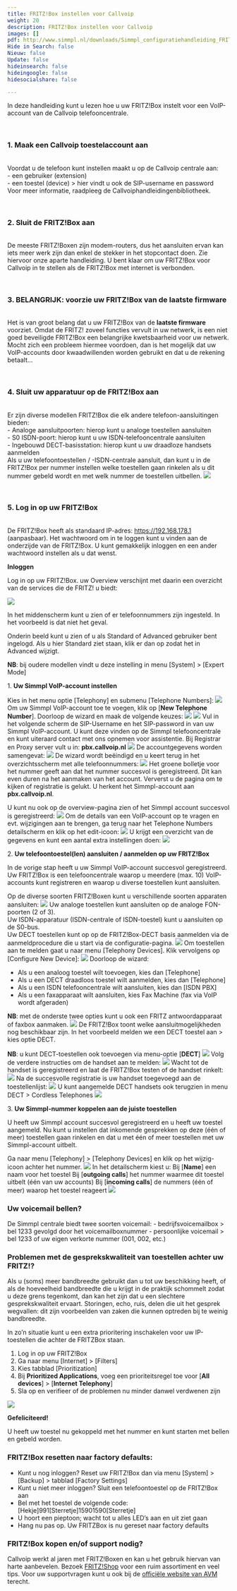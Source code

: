```yaml
---
title: FRITZ!Box instellen voor Callvoip
weight: 20
description: FRITZ!Box instellen voor Callvoip
images: []
pdf: http://www.simmpl.nl/downloads/Simmpl_configuratiehandleiding_FRITZBox.pdf
Hide in Search: false
Nieuw: false
Update: false
hideinsearch: false
hideingoogle: false
hidesocialshare: false

---
```

In deze handleiding kunt u lezen hoe u uw FRITZ!Box instelt voor een VoIP-account van de Callvoip telefooncentrale.

<br><h3>1. **Maak een Callvoip toestelaccount aan**</h3>  
Voordat u de telefoon kunt instellen maakt u op de Callvoip centrale aan:  
\- een gebruiker (extension)  
\- een toestel (device) > hier vindt u ook de SIP-username en password  
Voor meer informatie, raadpleeg de Callvoiphandleidingenbibliotheek.

<br><h3>2. **Sluit de FRITZ!Box aan**</h3>  
De meeste FRITZ!Boxen zijn modem-routers, dus het aansluiten ervan kan iets meer werk zijn dan enkel de stekker in het stopcontact doen. Zie hiervoor onze aparte handleiding. U bent klaar om uw FRITZ!Box voor Callvoip in te stellen als de FRITZ!Box met internet is verbonden.

<br><h3>3. **BELANGRIJK: voorzie uw FRITZ!Box van de laatste firmware**</h3>  
Het is van groot belang dat u uw FRITZ!Box van de **laatste firmware** voorziet. Omdat de FRITZ! zoveel functies vervult in uw netwerk, is een niet goed beveiligde FRITZ!Box een belangrijke kwetsbaarheid voor uw netwerk. Mocht zich een probleem hiermee voordoen, dan is het mogelijk dat uw VoIP-accounts door kwaadwillenden worden gebruikt en dat u de rekening betaalt…

<br><h3>4. **Sluit uw apparatuur op de FRITZ!Box aan**</h3>  
Er zijn diverse modellen FRITZ!Box die elk andere telefoon-aansluitingen bieden:  
\- Analoge aansluitpoorten: hierop kunt u analoge toestellen aansluiten  
\- S0 ISDN-poort: hierop kunt u uw ISDN-telefooncentrale aansluiten  
\- Ingebouwd DECT-basisstation: hierop kunt u uw draadloze handsets aanmelden  
Als u uw telefoontoestellen / -ISDN-centrale aansluit, dan kunt u in de FRITZ!Box per nummer instellen welke toestellen gaan rinkelen als u dit nummer gebeld wordt en met welk nummer de toestellen uitbellen. ![](https://res.cloudinary.com/callvoip/image/upload/v1564736007/fritzbox-1_n33fkz.png)

<br><h3>5. **Log in op uw FRITZ!Box**</h3>  
De FRITZ!Box heeft als standaard IP-adres: https://192.168.178.1 (aanpasbaar). Het wachtwoord om in te loggen kunt u vinden aan de onderzijde van de FRITZ!Box. U kunt gemakkelijk inloggen en een ander wachtwoord instellen als u dat wenst.

<b>Inloggen</b>

Log in op uw FRITZ!Box. uw Overview verschijnt met daarin een overzicht van de services die de FRITZ! u biedt:

![](https://res.cloudinary.com/callvoip/image/upload/v1564736442/fritzbox-2_fdh8ks.png)

In het middenscherm kunt u zien of er telefoonnummers zijn ingesteld. In het voorbeeld is dat niet het geval.

Onderin beeld kunt u zien of u als Standard of Advanced gebruiker bent ingelogd. Als u hier Standard ziet staan, klik er dan op zodat het in Advanced wijzigt.

**NB**: bij oudere modellen vindt u deze instelling in menu \[System\] > \[Expert Mode\]

1\. **Uw Simmpl VoIP-account instellen**

Kies in het menu optie \[Telephony\] en submenu \[Telephone Numbers\]: ![](https://res.cloudinary.com/callvoip/image/upload/v1564736694/fritzbox-3_iyweh8.png)
Om uw Simmpl VoIP-account toe te voegen, klik op \[**New Telephone Number**\].
Doorloop de wizard en maak de volgende keuzes:
![](https://res.cloudinary.com/callvoip/image/upload/v1564736827/fritzbox-4_xia9zw.png)
![](https://res.cloudinary.com/callvoip/image/upload/v1564736873/fritzbox-5_qasauc.png) Vul in het volgende scherm de SIP-Username en het SIP-password in van uw Simmpl VoIP-account. U kunt deze vinden op de Simmpl telefooncentrale en kunt uiteraard contact met ons opnemen voor assistentie. Bij Registrar en Proxy server vult u in: **pbx.callvoip.nl** ![](https://res.cloudinary.com/callvoip/image/upload/v1564736972/fritzbox-6_kzvtwg.png) De accountgegevens worden samengevat: ![](https://res.cloudinary.com/callvoip/image/upload/v1564737042/fritzbox-7_iqq1dj.png)
De wizard wordt beëindigd en u keert terug in het overzichtsscherm met alle telefoonnummers:
![](https://res.cloudinary.com/callvoip/image/upload/v1564737107/fritzbox-8_s3ceny.png)
Het groene bolletje voor het nummer geeft aan dat het nummer succesvol is geregistreerd. Dit kan even duren na het aanmaken van het account. Ververst u de pagina om te kijken of registratie is gelukt. U herkent het Simmpl-account aan **pbx.callvoip.nl**.

U kunt nu ook op de overview-pagina zien of het Simmpl account succesvol is geregistreerd:
![](https://res.cloudinary.com/callvoip/image/upload/v1564737218/fritzbox-9_mlkzvi.png)
Om de details van een VoIP-account op te vragen en evt. wijzigingen aan te brengen, ga terug naar het Telephone Numbers detailscherm en klik op het edit-icoon:
![](https://res.cloudinary.com/callvoip/image/upload/v1564737295/fritzbox-10_nv1hd0.png)
U krijgt een overzicht van de gegevens en kunt een aantal extra instellingen doen:
![](https://res.cloudinary.com/callvoip/image/upload/v1564737397/fritzbox-11_tnbiud.png)

2\. **Uw telefoontoestel(len) aansluiten / aanmelden op uw FRITZ!Box**

In de vorige stap heeft u uw Simmpl VoIP-account succesvol geregistreerd. Uw FRITZ!Box is een telefooncentrale waarop u meerdere (max. 10) VoIP-accounts kunt registreren en waarop u diverse toestellen kunt aansluiten.

Op de diverse soorten FRITZ!Boxen kunt u verschillende soorten apparaten aansluiten:
![](https://res.cloudinary.com/callvoip/image/upload/v1564737484/fritzbox-12_cwc6pe.png)
Uw analoge toestellen kunt aansluiten op de analoge FON-poorten (2 of 3).  
Uw ISDN-apparatuur (ISDN-centrale of ISDN-toestel) kunt u aansluiten op de S0-bus.  
Uw DECT toestellen kunt op op de FRITZ!Box-DECT basis aanmelden via de aanmeldprocedure die u start via de configuratie-pagina.
![](https://res.cloudinary.com/callvoip/image/upload/v1564737573/fritzbox-13_kyznvb.png)
Om toestellen aan te melden gaat u naar menu \[Telephony Devices\]. Klik vervolgens op \[Configure New Device\]:
![](https://res.cloudinary.com/callvoip/image/upload/v1564737638/fritzbox-14_u2dmul.png)
Doorloop de wizard:

* Als u een analoog toestel wilt toevoegen, kies dan \[Telephone\]
* Als u een DECT draadloos toestel wilt aanmelden, kies dan \[Telephone\]
* Als u een ISDN telefooncentrale wilt aansluiten, kies dan \[ISDN PBX\]
* Als u een faxapparaat wilt aansluiten, kies Fax Machine (fax via VoIP wordt afgeraden)

**NB**: met de onderste twee opties kunt u ook een FRITZ antwoordapparaat of faxbox aanmaken.
![](https://res.cloudinary.com/callvoip/image/upload/v1564737774/fritzbox-15_u2stcx.png)
De FRITZ!Box toont welke aansluitmogelijkheden nog beschikbaar zijn.
In het voorbeeld melden we een DECT toestel aan > kies optie DECT.

**NB**: u kunt DECT-toestellen ook toevoegen via menu-optie \[**DECT**\]
![](https://res.cloudinary.com/callvoip/image/upload/v1564737902/fritzbox-16_gyueso.png)
Volg de verdere instructies om de handset aan te melden:
![](https://res.cloudinary.com/callvoip/image/upload/v1564737962/fritzbox-17_aitv4f.png)
Wacht tot de handset is geregistreerd en laat de FRITZ!Box testen of de handset rinkelt:
![](https://res.cloudinary.com/callvoip/image/upload/v1564738022/fritzbox-18_provbx.png)
Na de succesvolle registratie is uw handset toegevoegd aan de toestellenlijst:
![](https://res.cloudinary.com/callvoip/image/upload/v1564738083/fritzbox-19_kzvqgb.png)
U kunt aangemelde DECT handsets ook terugzien in menu DECT > Cordless Telephones
![](https://res.cloudinary.com/callvoip/image/upload/v1564738167/fritzbox-20_xzkxd4.png)

3\. **Uw Simmpl-nummer koppelen aan de juiste toestellen**

U heeft uw Simmpl account succesvol geregistreerd en u heeft uw toestel aangemeld. Nu kunt u instellen dat inkomende gesprekken op deze (één of meer) toestellen gaan rinkelen en dat u met één of meer toestellen met uw Simmpl-account uitbelt.

Ga naar menu \[Telephony\] > \[Telephony Devices\] en klik op het wijzig-icoon achter het nummer.
![](https://res.cloudinary.com/callvoip/image/upload/v1564738254/fritzbox-21_ic5t4b.png)
In het detailscherm kiest u:
Bij \[**Name**\] een naam voor het toestel
Bij \[**outgoing calls**\] het nummer waarmee dit toestel uitbelt (één van uw accounts)
Bij \[**incoming calls**\] de nummers (één of meer) waarop het toestel reageert
![](https://res.cloudinary.com/callvoip/image/upload/v1564738350/fritzbox-22_r46gmt.png)

<h3>Uw voicemail bellen?</h3>

De Simmpl centrale biedt twee soorten voicemail:
\- bedrijfsvoicemailbox > bel 1233 gevolgd door het voicemailboxnummer
\- persoonlijke voicemail > bel 1233 of uw eigen verkorte nummer (001, 002, etc.)

<h3>Problemen met de gesprekskwaliteit van toestellen achter uw FRITZ!?</h3>

Als u (soms) meer bandbreedte gebruikt dan u tot uw beschikking heeft, of als de hoeveelheid bandbreedte die u krijgt in de praktijk schommelt zodat u deze grens tegenkomt, dan kan het zijn dat u een slechtere gesprekskwaliteit ervaart. Storingen, echo, ruis, delen die uit het gesprek wegvallen: dit zijn voorbeelden van zaken die kunnen optreden bij te weinig bandbreedte.

In zo’n situatie kunt u een extra prioritering inschakelen voor uw IP-toestellen die achter de FRITZBox staan.

1. Log in op uw FRITZ!Box
2. Ga naar menu \[Internet\] > \[Filters\]
3. Kies tabblad \[Prioritization\]
4. Bij **Prioritized Applications**, voeg een prioriteitsregel toe voor \[**All devices**\] > \[**Internet Telephony**\]
5. Sla op en verifieer of de problemen nu minder danwel verdwenen zijn

![](https://res.cloudinary.com/callvoip/image/upload/v1564738971/fritzbox-23_qs0nxb.png)

<b>Gefeliciteerd!</b>

U heeft uw toestel nu gekoppeld met het nummer en kunt starten met bellen en gebeld worden.

<h3>FRITZ!Box resetten naar factory defaults:</h3>

* Kunt u nog inloggen? Reset uw FRITZ!Box dan via menu \[System\] > \[Backup\] > tabblad \[Factory Settings\]
* Kunt u niet meer inloggen? Sluit een telefoontoestel op de FRITZ!Box aan
* Bel met het toestel de volgende code: \[Hekje\]991\[Sterretje\]15901590\[Sterretje\]
* U hoort een pieptoon; wacht tot u alles LED’s aan en uit ziet gaan
* Hang nu pas op. Uw FRITZBox is nu gereset naar factory defaults

<h3>FRITZ!Box kopen en/of support nodig?</h3>

Callvoip werkt al jaren met FRITZ!Boxen en kan u het gebruik hiervan van harte aanbevelen. Bezoek <a href="https://fritzshop.nl/" target="_blank">FRITZ!Shop</a> voor een ruim assortiment en veel tips. Voor uw supportvragen kunt u ook bij de <a href="[https://nl.avm.de/service/fritzbox/fritzbox-7490/knowledge-base/](https://nl.avm.de/service/fritzbox/fritzbox-7490/knowledge-base/)" target="_blank">officiële website van AVM</a> terecht.